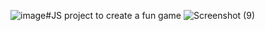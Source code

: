 ![image](https://github.com/Krishnendu-1/JS-Project/assets/116032373/33c858c2-a568-469d-8d2e-627cf5314a51)#JS project
to create a fun game
![Screenshot (9)](https://github.com/Krishnendu-1/JS-Project/assets/116032373/a7f68936-a48f-43f4-96c9-8617a5f3272c)

